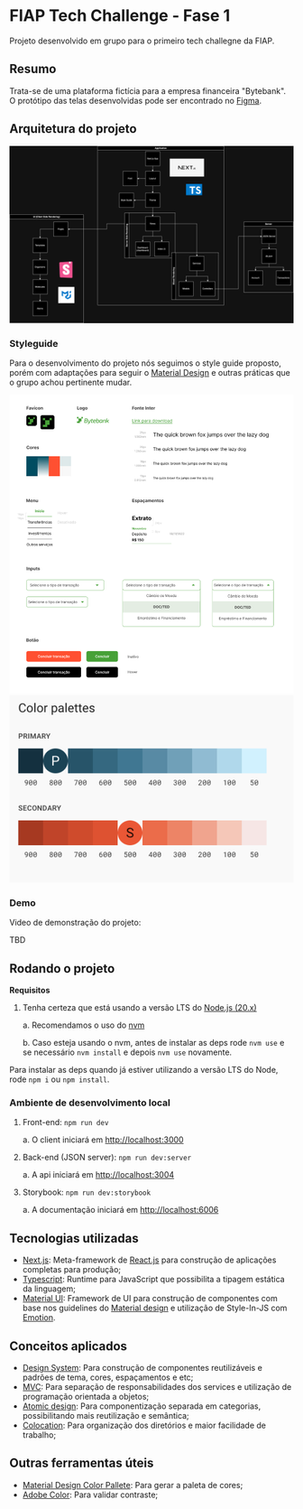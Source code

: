 # FIAP Tech Challenge - Fase 1

Projeto desenvolvido em grupo para o primeiro tech challegne da FIAP.

## Resumo

Trata-se de uma plataforma fictícia para a empresa financeira "Bytebank".
O protótipo das telas desenvolvidas pode ser encontrado no [Figma](https://www.figma.com/design/ns5TC3X5Xr8V7I3LYKg9KA/Projeto-Financeiro?node-id=503-4264&t=nhWQMyJ7ZmXNWbb6-1).

## Arquitetura do projeto

![Archictecture preview](.github/architecture.png)

### Styleguide

Para o desenvolvimento do projeto nós seguimos o style guide proposto, porém com adaptações para seguir o [Material Design](https://m3.material.io/) e outras práticas que o grupo achou pertinente mudar.

![Style guide preview](.github/styleguide.png)
![Color pallete preview](.github/pallete.png)

### Demo

Video de demonstração do projeto:

TBD

## Rodando o projeto

**Requisitos**

1. Tenha certeza que está usando a versão LTS do [Node.js (20.x)](https://nodejs.org/en)

   a. Recomendamos o uso do [nvm](https://github.com/nvm-sh/nvm)

   b. Caso esteja usando o nvm, antes de instalar as deps rode `nvm use` e se necessário `nvm install` e depois `nvm use` novamente.

Para instalar as deps quando já estiver utilizando a versão LTS do Node, rode `npm i` ou `npm install`.

### Ambiente de desenvolvimento local

1. Front-end: `npm run dev`

   a. O client iniciará em [http://localhost:3000](http://localhost:3000)

2. Back-end (JSON server): `npm run dev:server`

   a. A api iniciará em [http://localhost:3004](http://localhost:3004)

3. Storybook: `npm run dev:storybook`

   a. A documentação iniciará em [http://localhost:6006](http://localhost:6006)

## Tecnologias utilizadas

- [Next.js](https://nextjs.org/): Meta-framework de [React.js](https://react.dev/) para construção de aplicações completas para produção;
- [Typescript](https://www.typescriptlang.org/): Runtime para JavaScript que possibilita a tipagem estática da linguagem;
- [Material UI](https://mui.com/): Framework de UI para construção de componentes com base nos guidelines do [Material design](https://m3.material.io/) e utilização de Style-In-JS com [Emotion](https://emotion.sh/docs/introduction).

## Conceitos aplicados

- [Design System](https://www.figma.com/blog/design-systems-101-what-is-a-design-system/): Para construção de componentes reutilizáveis e padrões de tema, cores, espaçamentos e etc;
- [MVC](https://www.geeksforgeeks.org/mvc-design-pattern/): Para separação de responsabilidades dos services e utilização de programação orientada a objetos;
- [Atomic design](https://atomicdesign.bradfrost.com/chapter-2/): Para componentização separada em categorias, possibilitando mais reutilização e semântica;
- [Colocation](https://kentcdodds.com/blog/colocation): Para organização dos diretórios e maior facilidade de trabalho;

## Outras ferramentas úteis

- [Material Design Color Pallete](https://m2.material.io/inline-tools/color/): Para gerar a paleta de cores;
- [Adobe Color](https://color.adobe.com/create/color-contrast-analyzer): Para validar contraste;
